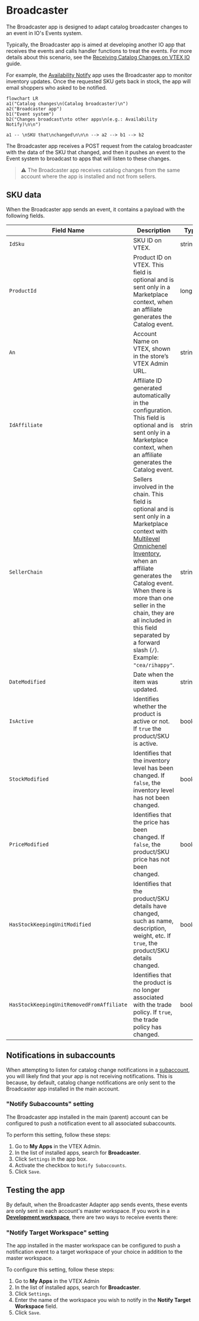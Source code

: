 # Broadcaster

The Broadcaster app is designed to adapt catalog broadcaster changes to an event in IO's Events system.

Typically, the Broadcaster app is aimed at developing another IO app that receives the events and calls handler functions to treat the events. For more details about this scenario, see the [Receiving Catalog Changes on VTEX IO](https://developers.vtex.com/docs/guides/how-to-receive-catalog-changes-on-vtex-io) guide.

For example, the [Availability Notify](https://developers.vtex.com/vtex-developer-docs/docs/vtex-availability-notify) app uses the Broadcaster app to monitor inventory updates. Once the requested SKU gets back in stock, the app will email shoppers who asked to be notified.

```mermaid
flowchart LR
a1("Catalog changes\n(Catalog broadcaster)\n")
a2("Broadcaster app")
b1("Event system")
b2("Changes broadcast\nto other apps\n(e.g.: Availability Notify)\n\n")

a1 -- \nSKU that\nchanged\n\n\n --> a2 --> b1 --> b2
```

The Broadcaster app receives a POST request from the catalog broadcaster with the data of the SKU that changed, and then it pushes an event to the Event system to broadcast to apps that will listen to these changes.

> ⚠️ The Broadcaster app receives catalog changes from the same account where the app is installed and not from sellers.

## SKU data

When the Broadcaster app sends an event, it contains a payload with the following fields.

| Field Name | Description | Type |
| - | - | - |
| `IdSku` | SKU ID on VTEX. | string |
| `ProductId` | Product ID on VTEX. This field is optional and is sent only in a Marketplace context, when an affiliate generates the Catalog event. | long |
| `An` | Account Name on VTEX, shown in the store’s VTEX Admin URL. | string |
| `IdAffiliate` | Affiliate ID generated automatically in the configuration. This field is optional and is sent only in a Marketplace context, when an affiliate generates the Catalog event. | string |
| `SellerChain` | Sellers involved in the chain. This field is optional and is sent only in a Marketplace context with [Multilevel Omnichenel Inventory](https://help.vtex.com/en/tutorial/multilevel-omnichannel-inventory--7M1xyCZWUyCB7PcjNtOyw4), when an affiliate generates the Catalog event. When there is more than one seller in the chain, they are all included in this field separated by a forward slash (`/`). Example: `"cea/rihappy"`. | string |
| `DateModified` | Date when the item was updated. | string |
| `IsActive` | Identifies whether the product is active or not. If `true` the product/SKU is active. | boolean |
| `StockModified` | Identifies that the inventory level has been changed. If `false`, the inventory level has not been changed. | boolean |
| `PriceModified` | Identifies that the price has been changed. If `false`, the product/SKU price has not been changed. | boolean |
| `HasStockKeepingUnitModified` | Identifies that the product/SKU details have changed, such as name, description, weight, etc. If `true`, the product/SKU details changed. | boolean |
| `HasStockKeepingUnitRemovedFromAffiliate` | Identifies that the product is no longer associated with the trade policy. If `true`, the trade policy has changed. | boolean |

## Notifications in subaccounts

When attempting to listen for catalog change notifications in a [subaccount](https://help.vtex.com/en/tutorial/creating-subaccount-multi-store-multi-domain--tutorials_510), you will likely find that your app is not receiving notifications. This is because, by default, catalog change notifications are only sent to the Broadcaster app installed in the main account.

### "Notify Subaccounts" setting

The Broadcaster app installed in the main (parent) account can be configured to push a notification event to all associated subaccounts.

To perform this setting, follow these steps:

1. Go to **My Apps** in the VTEX Admin.
2. In the list of installed apps, search for **Broadcaster**.
3. Click `Settings` in the app box.
4. Activate the checkbox to `Notify Subaccounts`.
5. Click `Save`.

## Testing the app

By default, when the Broadcaster Adapter app sends events, these events are only sent in each account's master workspace. If you work in a **[Development workspace](https://developers.vtex.com/vtex-developer-docs/docs/vtex-io-documentation-workspace)**, there are two ways to receive events there:

### "Notify Target Workspace" setting

The app installed in the master workspace can be configured to push a notification event to a target workspace of your choice in addition to the master workspace.

To configure this setting, follow these steps:

1. Go to **My Apps** in the VTEX Admin
2. In the list of installed apps, search for **Broadcaster**.
3. Click `Settings`.
4. Enter the name of the workspace you wish to notify in the **Notify Target Workspace** field.
5. Click `Save`.
